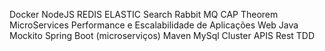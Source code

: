 Docker 
NodeJS 
REDIS 
ELASTIC Search
Rabbit MQ
CAP Theorem
MicroServices
Performance e Escalabilidade de Aplicações Web
Java Mockito
Spring Boot (microserviços)
Maven 
MySql Cluster
APIS Rest
TDD

